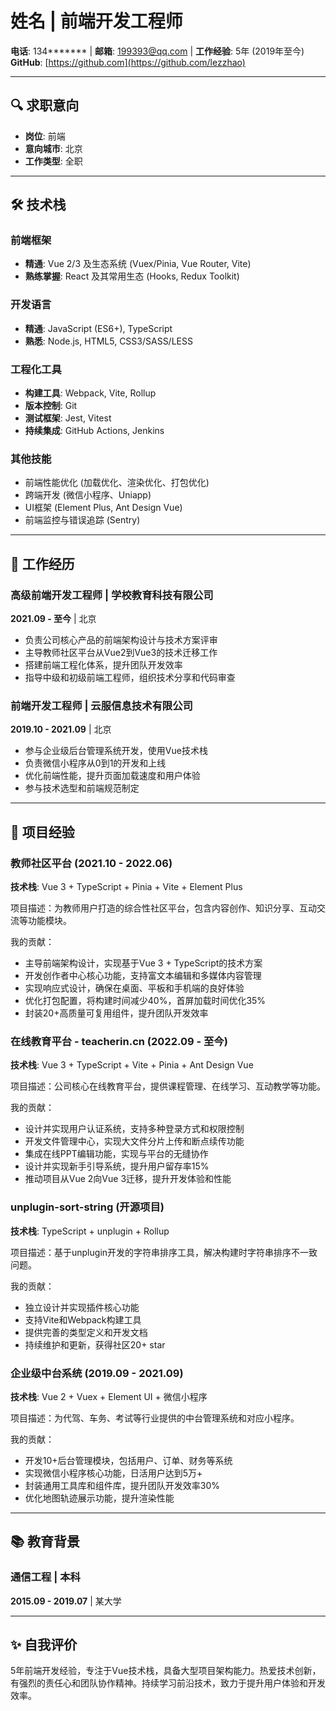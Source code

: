 # 姓名 | 前端开发工程师
**电话**: 134******* | **邮箱**: 199393@qq.com | **工作经验**: 5年 (2019年至今)  
**GitHub**: [https://github.com](https://github.com/lezzhao) 

---

## 🔍 求职意向
- **岗位**: 前端
- **意向城市**: 北京
- **工作类型**: 全职

---

## 🛠 技术栈

### 前端框架
- **精通**: Vue 2/3 及生态系统 (Vuex/Pinia, Vue Router, Vite)
- **熟练掌握**: React 及其常用生态 (Hooks, Redux Toolkit)

### 开发语言
- **精通**: JavaScript (ES6+), TypeScript
- **熟悉**: Node.js, HTML5, CSS3/SASS/LESS

### 工程化工具
- **构建工具**: Webpack, Vite, Rollup
- **版本控制**: Git
- **测试框架**: Jest, Vitest
- **持续集成**: GitHub Actions, Jenkins

### 其他技能
- 前端性能优化 (加载优化、渲染优化、打包优化)
- 跨端开发 (微信小程序、Uniapp)
- UI框架 (Element Plus, Ant Design Vue)
- 前端监控与错误追踪 (Sentry)

---

## 💼 工作经历

### 高级前端开发工程师 | 学校教育科技有限公司
**2021.09 - 至今** | 北京

- 负责公司核心产品的前端架构设计与技术方案评审
- 主导教师社区平台从Vue2到Vue3的技术迁移工作
- 搭建前端工程化体系，提升团队开发效率
- 指导中级和初级前端工程师，组织技术分享和代码审查

### 前端开发工程师 | 云服信息技术有限公司
**2019.10 - 2021.09** | 北京

- 参与企业级后台管理系统开发，使用Vue技术栈
- 负责微信小程序从0到1的开发和上线
- 优化前端性能，提升页面加载速度和用户体验
- 参与技术选型和前端规范制定

---

## 🚀 项目经验

### 教师社区平台 (2021.10 - 2022.06)
**技术栈**: Vue 3 + TypeScript + Pinia + Vite + Element Plus

项目描述：为教师用户打造的综合性社区平台，包含内容创作、知识分享、互动交流等功能模块。

我的贡献：
- 主导前端架构设计，实现基于Vue 3 + TypeScript的技术方案
- 开发创作者中心核心功能，支持富文本编辑和多媒体内容管理
- 实现响应式设计，确保在桌面、平板和手机端的良好体验
- 优化打包配置，将构建时间减少40%，首屏加载时间优化35%
- 封装20+高质量可复用组件，提升团队开发效率

### 在线教育平台 - teacherin.cn (2022.09 - 至今)
**技术栈**: Vue 3 + TypeScript + Vite + Pinia + Ant Design Vue

项目描述：公司核心在线教育平台，提供课程管理、在线学习、互动教学等功能。

我的贡献：
- 设计并实现用户认证系统，支持多种登录方式和权限控制
- 开发文件管理中心，实现大文件分片上传和断点续传功能
- 集成在线PPT编辑功能，实现与平台的无缝协作
- 设计并实现新手引导系统，提升用户留存率15%
- 推动项目从Vue 2向Vue 3迁移，提升开发体验和性能

### unplugin-sort-string (开源项目)
**技术栈**: TypeScript + unplugin + Rollup

项目描述：基于unplugin开发的字符串排序工具，解决构建时字符串排序不一致问题。

我的贡献：
- 独立设计并实现插件核心功能
- 支持Vite和Webpack构建工具
- 提供完善的类型定义和开发文档
- 持续维护和更新，获得社区20+ star

### 企业级中台系统 (2019.09 - 2021.09)
**技术栈**: Vue 2 + Vuex + Element UI + 微信小程序

项目描述：为代驾、车务、考试等行业提供的中台管理系统和对应小程序。

我的贡献：
- 开发10+后台管理模块，包括用户、订单、财务等系统
- 实现微信小程序核心功能，日活用户达到5万+
- 封装通用工具库和组件库，提升团队开发效率30%
- 优化地图轨迹展示功能，提升渲染性能

---

## 📚 教育背景

### 通信工程 | 本科
**2015.09 - 2019.07** | 某大学

---

## ✨ 自我评价

5年前端开发经验，专注于Vue技术栈，具备大型项目架构能力。热爱技术创新，有强烈的责任心和团队协作精神。持续学习前沿技术，致力于提升用户体验和开发效率。
